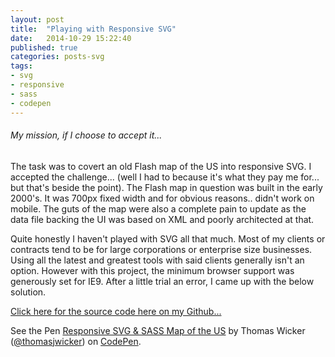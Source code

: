 ```yaml
---
layout: post
title:  "Playing with Responsive SVG"
date:   2014-10-29 15:22:40
published: true
categories: posts-svg
tags:
- svg
- responsive
- sass
- codepen
---
```


###### My mission, if I choose to accept it...
The task was to covert an old Flash map of the US into responsive SVG. I accepted the challenge... (well I had to because it's what they pay me for... but that's beside the point). The Flash map in question was built in the early 2000's. It was 700px fixed width and for obvious reasons.. didn't work on mobile. The guts of the map were also a complete pain to update as the data file backing the UI was based on XML and poorly architected at that.  

Quite honestly I haven't played with SVG all that much. Most of my clients or contracts tend to be for large corporations or enterprise size businesses. Using all the latest and greatest tools with said clients generally isn't an option. However with this project, the minimum browser support was generously set for IE9. After a little trial an error, I came up with the below solution. 

[Click here for the source code here on my Github... ](https://github.com/thomaswicker/jMap/ "Github LInk")

<p class="codepen-demo" data-theme-id="3524" data-slug-hash="cibur" data-default-tab="result" data-user="thomasjwicker" class='codepen'>See the Pen <a href='http://codepen.io/thomasjwicker/pen/cibur/'>Responsive SVG & SASS Map of the US</a> by Thomas Wicker (<a href='http://codepen.io/thomasjwicker'>@thomasjwicker</a>) on <a href='http://codepen.io'>CodePen</a>.</p>
<script async src="//codepen.io/assets/embed/ei.js"></script>

